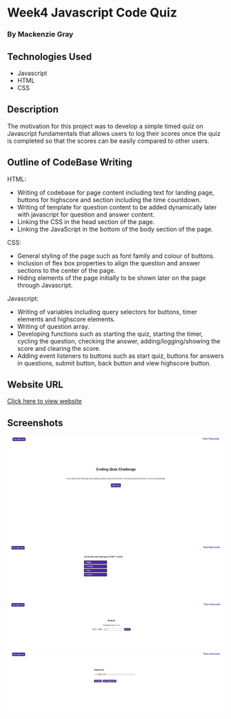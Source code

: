 # Week4 Javascript Code Quiz 

### By Mackenzie Gray   

## Technologies Used

- Javascript 
- HTML
- CSS

## Description 

The motivation for this project was to develop a simple timed quiz on Javascript fundamentals that allows users to log their scores once the quiz is completed so that the scores can be easily compared to other users. 

## Outline of CodeBase Writing 

HTML:
- Writing of codebase for page content including text for landing page, buttons for highscore and section including the time countdown. 
- Writing of template for question content to be added dynamically later with javascript for question and answer content.
- Linking the CSS in the head section of the page.
- Linking the JavaScript in the  bottom of the body section of the page. 

CSS:
- General styling of the page such as font family and colour of buttons.
- Inclusion of flex box properties to align the question and answer sections to the center of the page.
- Hiding elements of the page initially to be shown later on the page through Javascript. 

Javascript:
- Writing of variables including query selectors for buttons, timer elements and highscore elements.
- Writing of question array. 
- Developing functions such as starting the quiz, starting the timer, cycling the question, checking the answer, adding/logging/showing the score and clearing the score. 
- Adding event listeners to buttons such as start quiz, buttons for answers in questions, submit button, back button and view highscore button. 

## Website URL
[Click here to view website](https://mdkgray.github.io/javascript_API_quiz/)

## Screenshots
![Screenshot-1](./Assets/Screenshots/JS_Quiz1.PNG)
![Screenshot-2](./Assets/Screenshots/JS_Quiz2.PNG)
![Screenshot-3](./Assets/Screenshots/JS_Quiz3.PNG)
![Screenshot-4](./Assets/Screenshots/JS_Quiz4.PNG)
